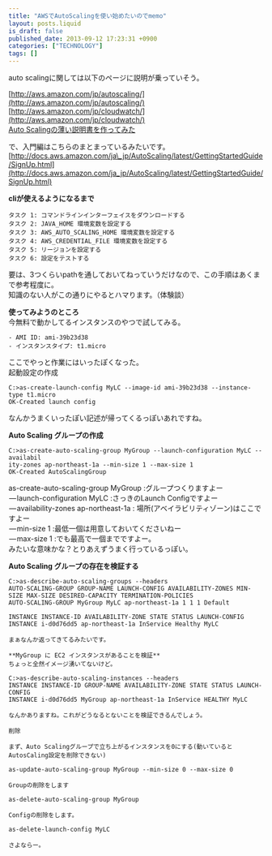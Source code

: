 ```yaml
---
title: "AWSでAutoScalingを使い始めたいのでmemo"
layout: posts.liquid
is_draft: false
published_date: 2013-09-12 17:23:31 +0900
categories: ["TECHNOLOGY"]
tags: []
---
```


auto scalingに関しては以下のページに説明が乗っていそう。

[http://aws.amazon.com/jp/autoscaling/](http://aws.amazon.com/jp/autoscaling/)  
[http://aws.amazon.com/jp/cloudwatch/](http://aws.amazon.com/jp/cloudwatch/)  
[Auto Scalingの薄い説明書を作ってみた](http://blog.serverworks.co.jp/tech/2013/03/13/auto_scaling_introductions/)

で、入門編はこちらのまとまっているみたいです。  
[http://docs.aws.amazon.com/ja\_jp/AutoScaling/latest/GettingStartedGuide/SignUp.html](http://docs.aws.amazon.com/ja_jp/AutoScaling/latest/GettingStartedGuide/SignUp.html)

 **cliが使えるようになるまで**

    タスク 1: コマンドラインインターフェイスをダウンロードする
    タスク 2: JAVA_HOME 環境変数を設定する
    タスク 3: AWS_AUTO_SCALING_HOME 環境変数を設定する
    タスク 4: AWS_CREDENTIAL_FILE 環境変数を設定する
    タスク 5: リージョンを設定する
    タスク 6: 設定をテストする

要は、3つくらいpathを通しておいてねっていうだけなので、この手順はあくまで参考程度に。  
知識のない人がこの通りにやるとハマります。（体験談）

 **使ってみようのところ**  
今無料で動かしてるインスタンスのやつで試してみる。

    - AMI ID: ami-39b23d38
    - インスタンスタイプ: t1.micro

ここでやっと作業にはいったぽくなった。  
起動設定の作成

    C:>as-create-launch-config MyLC --image-id ami-39b23d38 --instance-type t1.micro
    OK-Created launch config

なんかうまくいったぽい記述が帰ってくるっぽいあれですね。

 **Auto Scaling グループの作成**

    C:>as-create-auto-scaling-group MyGroup --launch-configuration MyLC --availabil
    ity-zones ap-northeast-1a --min-size 1 --max-size 1
    OK-Created AutoScalingGroup

as-create-auto-scaling-group MyGroup&nbsp;:グループつくりますよー  
 — launch-configuration MyLC&nbsp;:さっきのLaunch Configですよー  
 — availability-zones ap-northeast-1a&nbsp;: 場所(アベイラビリティゾーン)はここですよー  
 — min-size 1&nbsp;:最低一個は用意しておいてくださいねー  
 — max-size 1&nbsp;:でも最高で一個までですよー。  
みたいな意味かな？とりあえずうまく行っているっぽい。

 **Auto Scaling グループの存在を検証する**

    C:>as-describe-auto-scaling-groups --headers
    AUTO-SCALING-GROUP GROUP-NAME LAUNCH-CONFIG AVAILABILITY-ZONES MIN-SIZE MAX-SIZE DESIRED-CAPACITY TERMINATION-POLICIES
    AUTO-SCALING-GROUP MyGroup MyLC ap-northeast-1a 1 1 1 Default

    INSTANCE INSTANCE-ID AVAILABILITY-ZONE STATE STATUS LAUNCH-CONFIG
    INSTANCE i-d0d76dd5 ap-northeast-1a InService Healthy MyLC

    まぁなんか返ってきてるみたいです。

    **MyGroup に EC2 インスタンスがあることを検証**
    ちょっと全然イメージ湧いてないけど。

    C:>as-describe-auto-scaling-instances --headers
    INSTANCE INSTANCE-ID GROUP-NAME AVAILABILITY-ZONE STATE STATUS LAUNCH-CONFIG
    INSTANCE i-d0d76dd5 MyGroup ap-northeast-1a InService HEALTHY MyLC

    なんかありますね。これがどうなるとないことを検証できるんでしょう。

    削除

    まず、Auto Scalingグループで立ち上がるインスタンスを0にする(動いているとAutosCaling設定を削除できない)

    as-update-auto-scaling-group MyGroup --min-size 0 --max-size 0

    Groupの削除をします

    as-delete-auto-scaling-group MyGroup

    Configの削除をします。

    as-delete-launch-config MyLC

    さよならー。


